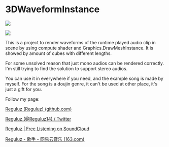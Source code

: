 # 3DWaveformInstance

![](https://raw.githubusercontent.com/Reguluz/ImageBed/master/20210207000137.gif)

![](https://raw.githubusercontent.com/Reguluz/ImageBed/master/20210207001701.gif)

This is a project to render waveforms of the runtime played audio clip in scene by using compute shader and Graphics.DrawMeshInstance. It is showed by amount of cubes with different lengths.

For some unsolved reason that just mono audios can be rendered correctly. I'm still trying to find the solution to support stereo audios.

You can use it in everywhere if you need, and the example song is made by myself. For the song is a doujin genre, it can't be used at other place, it's just a gift for you.

Follow my page:

[Reguluz (Reguluz) (github.com)](https://github.com/Reguluz)

[Reguluz (@Reguluz14) / Twitter](https://twitter.com/Reguluz14)

[Reguluz | Free Listening on SoundCloud](https://soundcloud.com/reguluz14)

[Reguluz - 歌手 - 网易云音乐 (163.com)](https://music.163.com/#/artist?id=1197090)

